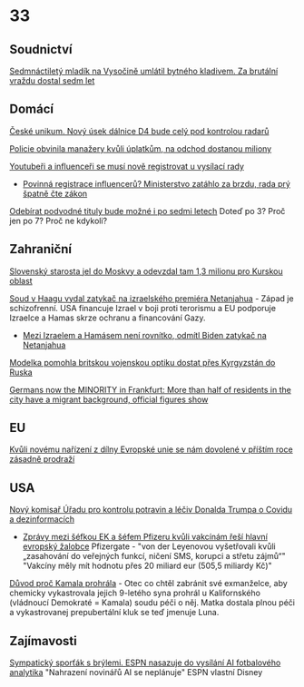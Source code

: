 # 33

## Soudnictví

[Sedmnáctiletý mladík na Vysočině umlátil bytného kladivem. Za brutální vraždu dostal sedm let](https://www.novinky.cz/clanek/krimi-sedmnactilety-mladik-na-vysocine-umlatil-bytneho-kladivem-za-brutalni-vrazdu-dostal-sedm-let-40498292)

## Domácí 

[České unikum. Nový úsek dálnice D4 bude celý pod kontrolou radarů](https://www.idnes.cz/zpravy/domaci/dalnice-d4-radary.A241125_072826_domaci_bors)

[Policie obvinila manažery kvůli úplatkům, na odchod dostanou miliony](https://www.seznamzpravy.cz/clanek/domaci-kauzy-policie-obvinila-manazery-kvuli-uplatkum-na-odchod-dostanou-miliony-265052)

[Youtubeři a influenceři se musí nově registrovat u vysílací rady](https://www.seznamzpravy.cz/clanek/domaci-zivot-v-cesku-youtuberi-a-influenceri-se-musi-nove-registrovat-u-vysilaci-rady-265001)
  * [Povinná registrace influencerů? Ministerstvo zatáhlo za brzdu, rada prý špatně čte zákon](https://www.echo24.cz/a/Hyx9m/zpravy-domov-evidence-influenceri-ministerstvo-brzda-rrtv-spatne-zakony)

[Odebírat podvodné tituly bude možné i po sedmi letech](https://www.novinky.cz/clanek/domaci-odebirat-podvodne-tituly-bude-mozne-i-po-sedmi-letech-40498067) Doteď po 3? Proč jen po 7? Proč ne kdykoli?

## Zahraniční

[Slovenský starosta jel do Moskvy a odevzdal tam 1,3 milionu pro Kurskou oblast](https://www.novinky.cz/clanek/zahranicni-evropa-slovensky-starosta-v-moskve-odevzdal-13-milionu-pro-kurskou-oblast-40498271)

[Soud v Haagu vydal zatykač na izraelského premiéra Netanjahua](https://www.novinky.cz/clanek/zahranicni-blizky-a-stredni-vychod-na-netanjahua-byl-vydan-mezinarodni-zatykac-40498236) - Západ je schizofrenní. USA financuje Izrael v boji proti terorismu a EU podporuje Izraelce a Hamas skrze ochranu a financování Gazy.
  *  [Mezi Izraelem a Hamásem není rovnítko, odmítl Biden zatykač na Netanjahua](https://www.novinky.cz/clanek/zahranicni-blizky-a-stredni-vychod-mezi-izraelem-a-hamasem-neni-rovnitko-odmitl-biden-zatykac-na-netanjahua-40498339)

[Modelka pomohla britskou vojenskou optiku dostat přes Kyrgyzstán do Ruska](https://www.idnes.cz/zpravy/zahranicni/rusko-ukrajina-britanie-sankce-modelka.A241121_191106_zahranicni_Ichuc)

[Germans now the MINORITY in Frankfurt: More than half of residents in the city have a migrant background, official figures show](https://www.dailymail.co.uk/news/article-4652002/Native-Germans-minority-Germany.html) 

## EU

[Kvůli novému nařízení z dílny Evropské unie se nám dovolené v příštím roce zásadně prodraží](https://www.cestovinky.cz/clanek/kvuli-novemu-narizeni-z-dilny-evropske-unie-se-nam-dovolene-v-pristim-roce-zasadnim-zpusobem)

## USA

[Nový komisař Úřadu pro kontrolu potravin a léčiv Donalda Trumpa o Covidu a dezinformacích](https://x.com/CecilieJilkova/status/1860682952817934585)
 * [Zprávy mezi šéfkou EK a šéfem Pfizeru kvůli vakcínám řeší hlavní evropský žalobce](https://www.seznamzpravy.cz/clanek/zahranicni-zpravy-mezi-sefkou-ek-a-sefem-pfizeru-kvuli-vakcinam-resi-hlavni-evropsky-zalobce-248911) Pfizergate - "von der Leyenovou vyšetřovali kvůli „zasahování do veřejných funkcí, ničení SMS, korupci a střetu zájmů“" "Vakcíny měly mít hodnotu přes 20 miliard eur (505,5 miliardy Kč)"

[Důvod proč Kamala prohrála](https://x.com/SethDillon/status/1860930943944360364) - Otec co chtěl zabránit své exmanželce, aby chemicky vykastrovala jejich 9-letého syna prohrál u Kalifornského (vládnoucí Demokraté = Kamala) soudu péči o něj. Matka dostala plnou péči a vykastrovanej prepubertální kluk se teď jmenuje Luna.

## Zajímavosti

[Sympatický sporťák s brýlemi. ESPN nasazuje do vysílání AI fotbalového analytika](https://www.novinky.cz/clanek/internet-a-pc-ai-sympaticky-sportak-s-brylemi-espn-nasazuje-do-vysilani-ai-fotbaloveho-analytika-40497897) "Nahrazení novinářů AI se neplánuje" ESPN vlastní Disney
